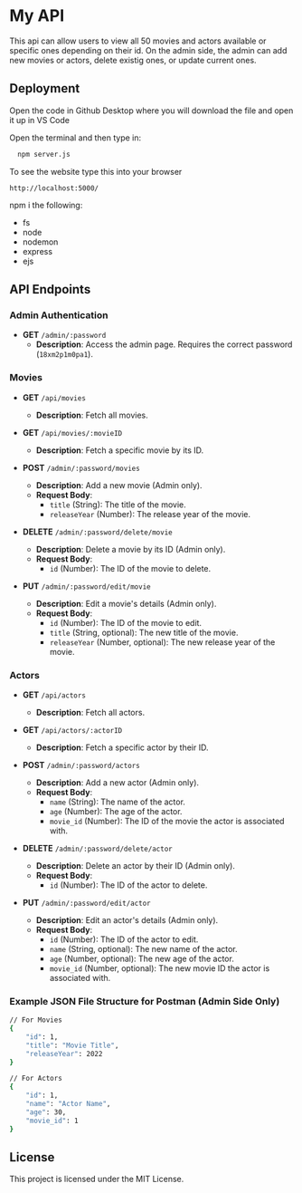 
# My API

This api can allow users to view all 50 movies and actors available or specific ones depending on their id. On the admin side, the admin can add new movies or actors, delete existig ones, or update current ones.

## Deployment

Open the code in Github Desktop where you will download the file and open it up in VS Code 

Open the terminal and then type in:

```bash
  npm server.js
```

To see the website type this into your browser 

```
http://localhost:5000/
```

npm i the following:
- fs
- node
- nodemon
- express
- ejs

## API Endpoints

### Admin Authentication
- **GET** `/admin/:password`
  - **Description**: Access the admin page. Requires the correct password (`18xm2p1m0pa1`).

### Movies
- **GET** `/api/movies`
  - **Description**: Fetch all movies.

- **GET** `/api/movies/:movieID`
  - **Description**: Fetch a specific movie by its ID.

- **POST** `/admin/:password/movies`
  - **Description**: Add a new movie (Admin only).
  - **Request Body**:
    - `title` (String): The title of the movie.
    - `releaseYear` (Number): The release year of the movie.

- **DELETE** `/admin/:password/delete/movie`
  - **Description**: Delete a movie by its ID (Admin only).
  - **Request Body**:
    - `id` (Number): The ID of the movie to delete.

- **PUT** `/admin/:password/edit/movie`
  - **Description**: Edit a movie's details (Admin only).
  - **Request Body**:
    - `id` (Number): The ID of the movie to edit.
    - `title` (String, optional): The new title of the movie.
    - `releaseYear` (Number, optional): The new release year of the movie.

### Actors
- **GET** `/api/actors`
  - **Description**: Fetch all actors.

- **GET** `/api/actors/:actorID`
  - **Description**: Fetch a specific actor by their ID.

- **POST** `/admin/:password/actors`
  - **Description**: Add a new actor (Admin only).
  - **Request Body**:
    - `name` (String): The name of the actor.
    - `age` (Number): The age of the actor.
    - `movie_id` (Number): The ID of the movie the actor is associated with.

- **DELETE** `/admin/:password/delete/actor`
  - **Description**: Delete an actor by their ID (Admin only).
  - **Request Body**:
    - `id` (Number): The ID of the actor to delete.

- **PUT** `/admin/:password/edit/actor`
  - **Description**: Edit an actor's details (Admin only).
  - **Request Body**:
    - `id` (Number): The ID of the actor to edit.
    - `name` (String, optional): The new name of the actor.
    - `age` (Number, optional): The new age of the actor.
    - `movie_id` (Number, optional): The new movie ID the actor is associated with.

### Example JSON File Structure for Postman (Admin Side Only)

```bash
// For Movies
{
    "id": 1,
    "title": "Movie Title",
    "releaseYear": 2022
}

// For Actors
{
    "id": 1,
    "name": "Actor Name",
    "age": 30,
    "movie_id": 1
}
```

## License
This project is licensed under the MIT License.